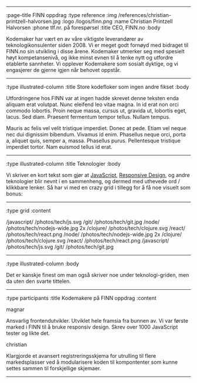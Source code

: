 --------------------------------------------------------------------------------
:page-title FINN oppdrag
:type reference
:img /references/christian-printzell-halvorsen.jpg
:logo /logos/finn.png
:name Christian Printzell Halvorsen
:phone tlf.nr. på forespørsel
:title CEO, FINN.no
:body

Kodemaker har vært en av våre viktigste leverandører av teknologikonsulenter
siden 2008. Vi er meget godt fornøyd med bidraget til FINN.no
sin utvikling i disse årene. Kodemaker utmerker seg med spesielt høyt
kompetansenivå, og ikke minst evnen til å tenke nytt og utfordre etablerte
sannheter. Vi opplever Kodemakere som sosialt dyktige, og vi engasjerer de
gjerne igjen når behovet oppstår.

--------------------------------------------------------------------------------
:type illustrated-column
:title Store kodefloker som ingen andre fikset
:body

Utfordringene hos FINN var at ingen hadde skrevet denne teksten enda aliquam
erat volutpat. Nunc eleifend leo vitae magna. In id erat non orci commodo
lobortis. Proin neque massa, cursus ut, gravida ut, lobortis eget, lacus. Sed
diam. Praesent fermentum tempor tellus. Nullam tempus.

Mauris ac felis vel velit tristique imperdiet. Donec at pede. Etiam vel neque
nec dui dignissim bibendum. Vivamus id enim. Phasellus neque orci, porta a,
aliquet quis, semper a, massa. Phasellus purus. Pellentesque tristique imperdiet
tortor. Nam euismod tellus id erat.

--------------------------------------------------------------------------------
:type illustrated-column
:title Teknologier
:body

Vi skriver en kort tekst som gjør at [JavaScript](/javascript/),
[Responsive Design](/responsive-design/), og andre teknologier blir nevnt i en
sammenheng, og dermed med uthevede ord / klikkbare lenker. Så har vi med en
crazy grid i tillegg for å få noe visuelt som bonus:

--------------------------------------------------------------------------------
:type grid
:content

/javascript/                       /photos/tech/js.svg
/git/                              /photos/tech/git.jpg
/node/                             /photos/tech/nodejs-wide.jpg 2x
/clojure/                          /photos/tech/clojure.svg
/react/                            /photos/tech/react.png
/node/                             /photos/tech/nodejs-wide.jpg 2x
/clojure/                          /photos/tech/clojure.svg
/react/                            /photos/tech/react.png
/javascript/                       /photos/tech/js.svg
/git/                              /photos/tech/git.jpg

--------------------------------------------------------------------------------
:type illustrated-column
:body

Det er kanskje finest om man også skriver noe under teknologi-griden, men da
uten den svarte tittelen.

--------------------------------------------------------------------------------
:type participants
:title Kodemakere på FINN oppdrag
:content

magnar

Ansvarlig frontendutvikler. Utviklet hele framsia fra bunnen av. Vi var første
marked i FINN til å bruke responsiv design. Skrev over 1000 JavaScript tester og
likte det.

christian

Klargjorde et avansert registreringsskjema for utrulling til flere
markedsplasser ved å modularisere koden til kompontenter som kunne settes sammen
til forskjellige skjemaer.

--------------------------------------------------------------------------------
